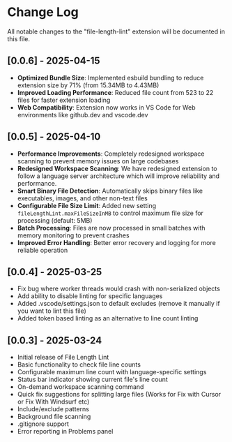 # Change Log

All notable changes to the "file-length-lint" extension will be documented in this file.

## [0.0.6] - 2025-04-15

- **Optimized Bundle Size**: Implemented esbuild bundling to reduce extension size by 71% (from 15.34MB to 4.43MB)
- **Improved Loading Performance**: Reduced file count from 523 to 22 files for faster extension loading
- **Web Compatibility**: Extension now works in VS Code for Web environments like github.dev and vscode.dev

## [0.0.5] - 2025-04-10

- **Performance Improvements**: Completely redesigned workspace scanning to prevent memory issues on large codebases
- **Redesigned Workspace Scanning**: We have redesigned extension to follow a language server architecture which will improve reliability and performance.
- **Smart Binary File Detection**: Automatically skips binary files like executables, images, and other non-text files
- **Configurable File Size Limit**: Added new setting `fileLengthLint.maxFileSizeInMB` to control maximum file size for processing (default: 5MB)
- **Batch Processing**: Files are now processed in small batches with memory monitoring to prevent crashes
- **Improved Error Handling**: Better error recovery and logging for more reliable operation

## [0.0.4] - 2025-03-25

- Fix bug where worker threads would crash with non-serialized objects
- Add ability to disable linting for specific languages
- Added .vscode/settings.json to default excludes (remove it manually if you want to lint this file)
- Added token based linting as an alternative to line count linting


## [0.0.3] - 2025-03-24

- Initial release of File Length Lint
- Basic functionality to check file line counts
- Configurable maximum line count with language-specific settings
- Status bar indicator showing current file's line count
- On-demand workspace scanning command
- Quick fix suggestions for splitting large files (Works for Fix with Cursor or Fix With Windsurf etc)
- Include/exclude patterns
- Background file scanning
- .gitignore support
- Error reporting in Problems panel